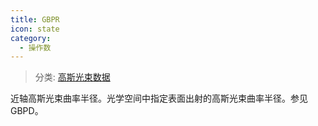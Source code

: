 ```yaml
---
title: GBPR
icon: state
category:
  - 操作数
---
```


> 分类: [高斯光束数据](/hb/operands/135/893/  "Zemax 操作数 高斯光束数据")

近轴高斯光束曲率半径。光学空间中指定表面出射的高斯光束曲率半径。参见GBPD。